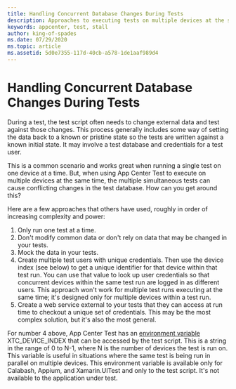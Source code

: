 ```yaml
---
title: Handling Concurrent Database Changes During Tests
description: Approaches to executing tests on multiple devices at the same time that are making changes to the same database.
keywords: appcenter, test, stall
author: king-of-spades
ms.date: 07/29/2020
ms.topic: article
ms.assetid: 5d0e7355-117d-40cb-a578-1de1aaf989d4 
---
```


# Handling Concurrent Database Changes During Tests
During a test, the test script often needs to change external data and test against those changes. This process generally includes some way of setting the data back to a known or pristine state so the tests are written against a known initial state. It may involve a test database and credentials for a test user. 

This is a common scenario and works great when running a single test on one device at a time. But, when using App Center Test to execute on multiple devices at the same time, the multiple simultaneous tests can cause conflicting changes in the test database. How can you get around this? 

Here are a few approaches that others have used, roughly in order of increasing complexity and power:

1. Only run one test at a time.
2. Don't modify common data or don't rely on data that may be changed in your tests.
3. Mock the data in your tests.
4. Create multiple test users with unique credentials. Then use the device index (see below) to get a unique identifier for that device within that test run. You can use that value to look up user credentials so that concurrent devices within the same test run are logged in as different users. This approach won't work for multiple test runs executing at the same time; it's designed only for multiple devices within a test run.
6. Create a web service external to your tests that they can access at run time to checkout a unique set of credentials. This may be the most complex solution, but it's also the most general.
    
For number 4 above, App Center Test has an [environment variable](~/test-cloud/environment-variables.md) XTC_DEVICE_INDEX that can be accessed by the test script. This is a string in the range of 0 to N-1, where N is the number of devices the test is run on. This variable is useful in situations where the same test is being run in parallel on multiple devices. This environment variable is available only for Calabash, Appium, and Xamarin.UITest and only to the test script. It's not available to the application under test.